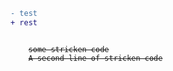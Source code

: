 ```diff
- test
+ rest
```

  <code>
    <del>some stricken code</del>
    <del>A second line of stricken code</del>
   <code>
